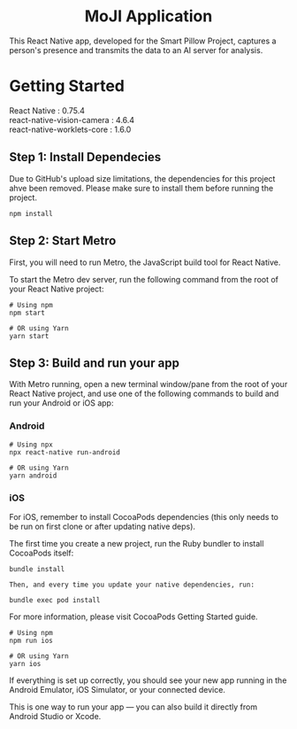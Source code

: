 <div align="center">
<h1>MoJI Application</h1>
</div>

This React Native app, developed for the Smart Pillow Project, captures a person's presence and transmits the data to an AI server for analysis.



# Getting Started
React Native : 0.75.4  
react-native-vision-camera : 4.6.4  
react-native-worklets-core : 1.6.0  

## Step 1: Install Dependecies

Due to GitHub's upload size limitations, the dependencies for this project ahve been removed. Please make sure to install them before running the project.
```
npm install
```
## Step 2: Start Metro

First, you will need to run Metro, the JavaScript build tool for React Native.

To start the Metro dev server, run the following command from the root of your React Native project:
```
# Using npm
npm start

# OR using Yarn
yarn start
```
## Step 3: Build and run your app

With Metro running, open a new terminal window/pane from the root of your React Native project, and use one of the following commands to build and run your Android or iOS app:
### Android
```
# Using npx
npx react-native run-android

# OR using Yarn
yarn android
```
### iOS

For iOS, remember to install CocoaPods dependencies (this only needs to be run on first clone or after updating native deps).

The first time you create a new project, run the Ruby bundler to install CocoaPods itself:
```
bundle install

Then, and every time you update your native dependencies, run:

bundle exec pod install
```
For more information, please visit CocoaPods Getting Started guide.
```
# Using npm
npm run ios

# OR using Yarn
yarn ios
```
If everything is set up correctly, you should see your new app running in the Android Emulator, iOS Simulator, or your connected device.

This is one way to run your app — you can also build it directly from Android Studio or Xcode.
